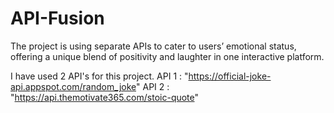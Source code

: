 # API-Fusion
The project is using separate APIs to cater to users’ emotional status, offering a unique blend of positivity and laughter in one interactive platform.

I have used 2 API's for this project.
API 1 : "https://official-joke-api.appspot.com/random_joke"
API 2 : "https://api.themotivate365.com/stoic-quote"
